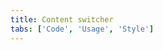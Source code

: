 ```yaml
---
title: Content switcher
tabs: ['Code', 'Usage', 'Style']
---
```



<component 
    name="Content switcher"
    component="content-switcher" 
    variation="content-switcher"
    experimental="true"
    hasReactVersion="true"
    >
</component>
<component 
    name="Content switcher with icon" 
    component="content-switcher" 
    variation="content-switcher--with-icon"
    experimental="true"
    hasReactVersion="true"
    >
</component>
<component-docs component="content-switcher" experimental="true"></component-docs>

